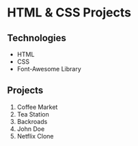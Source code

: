 # HTML & CSS Projects

## Technologies

-   HTML
-   CSS
-   Font-Awesome Library

## Projects

1. Coffee Market
2. Tea Station
3. Backroads
4. John Doe
5. Netflix Clone
